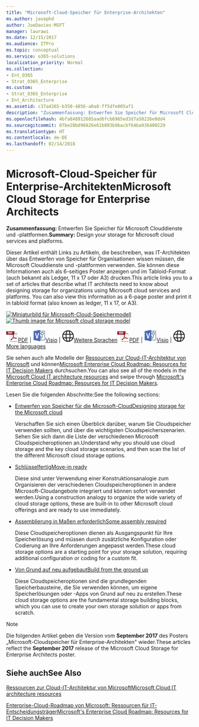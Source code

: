 ```yaml
---
title: "Microsoft-Cloud-Speicher für Enterprise-Architekten"
ms.author: josephd
author: JoeDavies-MSFT
manager: laurawi
ms.date: 12/15/2017
ms.audience: ITPro
ms.topic: conceptual
ms.service: o365-solutions
localization_priority: Normal
ms.collection:
- Ent_O365
- Strat_O365_Enterprise
ms.custom:
- Strat_O365_Enterprise
- Ent_Architecture
ms.assetid: c37a4365-b350-4856-a0a8-ff5dfe005af1
description: "Zusammenfassung: Entwerfen Sie Speicher für Microsoft Clouddienste und -plattformen."
ms.openlocfilehash: 4bfa848912685aad6fcb6965ed3d7a50226e0dd4
ms.sourcegitcommit: 07be28bd96826e61b893b9bacbf64ba936400229
ms.translationtype: HT
ms.contentlocale: de-DE
ms.lasthandoff: 02/14/2018
---
```

# <a name="microsoft-cloud-storage-for-enterprise-architects"></a><span data-ttu-id="133b4-103">Microsoft-Cloud-Speicher für Enterprise-Architekten</span><span class="sxs-lookup"><span data-stu-id="133b4-103">Microsoft Cloud Storage for Enterprise Architects</span></span>

 <span data-ttu-id="133b4-104">**Zusammenfassung:** Entwerfen Sie Speicher für Microsoft Clouddienste und -plattformen.</span><span class="sxs-lookup"><span data-stu-id="133b4-104">**Summary:** Design your storage for Microsoft cloud services and platforms.</span></span>
  
<span data-ttu-id="133b4-p101">Dieser Artikel enthält Links zu Artikeln, die beschreiben, was IT-Architekten über das Entwerfen von Speicher für Organisationen wissen müssen, die Microsoft Clouddienste und -plattformen verwenden. Sie können diese Informationen auch als 6-seitiges Poster anzeigen und im Tabloid-Format (auch bekannt als Ledger, 11 x 17 oder A3) drucken.</span><span class="sxs-lookup"><span data-stu-id="133b4-p101">This article links you to a set of articles that describe what IT architects need to know about designing storage for organizations using Microsoft cloud services and platforms. You can also view this information as a 6-page poster and print it in tabloid format (also known as ledger, 11 x 17, or A3).</span></span>
  
<span data-ttu-id="133b4-107">[![Miniaturbild für Microsoft-Cloud-Speichermodell](images/0d4e2eb9-1109-4b3b-bf9e-2f3eff2e2cc4.png)  
](https://www.microsoft.com/download/details.aspx?id=49552)</span><span class="sxs-lookup"><span data-stu-id="133b4-107">[![Thumb image for Microsoft cloud storage model](images/0d4e2eb9-1109-4b3b-bf9e-2f3eff2e2cc4.png)  
](https://www.microsoft.com/download/details.aspx?id=49552)</span></span>
  
<span data-ttu-id="133b4-108">![PDF-Datei](images/ITPro_Other_PDFicon.png)[PDF](https://go.microsoft.com/fwlink/p/?linkid=842079) | ![Visio-Datei](images/ITPro_Other_VisioIcon.jpg)[Visio](https://go.microsoft.com/fwlink/p/?linkid=842080) | ![Seite mit Versionen in zusätzlichen Sprachen anzeigen](images/e16c992d-b0f8-48ae-bf44-db7a9fcaab9e.png)[Weitere Sprachen](https://www.microsoft.com/download/details.aspx?id=49552)</span><span class="sxs-lookup"><span data-stu-id="133b4-108">![PDF file](images/ITPro_Other_PDFicon.png)[PDF](https://go.microsoft.com/fwlink/p/?linkid=842079) | ![Visio file](images/ITPro_Other_VisioIcon.jpg)[Visio](https://go.microsoft.com/fwlink/p/?linkid=842080) | ![See a page with versions in additional languages](images/e16c992d-b0f8-48ae-bf44-db7a9fcaab9e.png)[More languages](https://www.microsoft.com/download/details.aspx?id=49552)</span></span>
  
<span data-ttu-id="133b4-109">Sie sehen auch alle Modelle der [Ressourcen zur Cloud-IT-Architektur von Microsoft](microsoft-cloud-it-architecture-resources.md) und können[Microsoft Enterprise Cloud Roadmap: Resources for IT Decision Makers](https://aka.ms/cloudarchitecture) durchsuchen.</span><span class="sxs-lookup"><span data-stu-id="133b4-109">You can also see all of the models in the [Microsoft Cloud IT architecture resources](microsoft-cloud-it-architecture-resources.md) and swipe through [Microsoft's Enterprise Cloud Roadmap: Resources for IT Decision Makers](https://aka.ms/cloudarchitecture).</span></span>
  
<span data-ttu-id="133b4-110">Lesen Sie die folgenden Abschnitte:</span><span class="sxs-lookup"><span data-stu-id="133b4-110">See the following sections:</span></span>
  
- [<span data-ttu-id="133b4-111">Entwerfen von Speicher für die Microsoft-Cloud</span><span class="sxs-lookup"><span data-stu-id="133b4-111">Designing storage for the Microsoft cloud</span></span>](designing-storage-for-the-microsoft-cloud.md)
    
    <span data-ttu-id="133b4-112">Verschaffen Sie sich einen Überblick darüber, warum Sie Cloudspeicher verwenden sollten, und über die wichtigsten Cloudspeicherszenarien. Sehen Sie sich dann die Liste der verschiedenen Microsoft Cloudspeicheroptionen an.</span><span class="sxs-lookup"><span data-stu-id="133b4-112">Understand why you should use cloud storage and the key cloud storage scenarios, and then scan the list of the different Microsoft cloud storage options.</span></span>
    
- [<span data-ttu-id="133b4-113">Schlüsselfertig</span><span class="sxs-lookup"><span data-stu-id="133b4-113">Move-in ready</span></span>](move-in-ready.md)
    
    <span data-ttu-id="133b4-114">Diese sind unter Verwendung einer Konstruktionsanalogie zum Organisieren der verschiedenen Cloudspeicheroptionen in andere Microsoft-Cloudangebote integriert und können sofort verwendet werden.</span><span class="sxs-lookup"><span data-stu-id="133b4-114">Using a construction analogy to organize the wide variety of cloud storage options, these are built-in to other Microsoft cloud offerings and are ready to use immediately.</span></span>
    
- [<span data-ttu-id="133b4-115">Assemblierung in Maßen erforderlich</span><span class="sxs-lookup"><span data-stu-id="133b4-115">Some assembly required</span></span>](some-assembly-required.md)
    
    <span data-ttu-id="133b4-116">Diese Cloudspeicheroptionen dienen als Ausgangspunkt für Ihre Speicherlösung und müssen durch zusätzliche Konfiguration oder Codierung an Ihre Anforderungen angepasst werden.</span><span class="sxs-lookup"><span data-stu-id="133b4-116">These cloud storage options are a starting point for your storage solution, requiring additional configuration or coding for a custom fit.</span></span>
    
- [<span data-ttu-id="133b4-117">Von Grund auf neu aufgebaut</span><span class="sxs-lookup"><span data-stu-id="133b4-117">Build from the ground up</span></span>](build-from-the-ground-up.md)
    
    <span data-ttu-id="133b4-118">Diese Cloudspeicheroptionen sind die grundlegenden Speicherbausteine, die Sie verwenden können, um eigene Speicherlösungen oder -Apps von Grund auf neu zu erstellen.</span><span class="sxs-lookup"><span data-stu-id="133b4-118">These cloud storage options are the fundamental storage building blocks, which you can use to create your own storage solution or apps from scratch.</span></span>
    
> [!NOTE]
> <span data-ttu-id="133b4-119">Die folgenden Artikel geben die Version vom **September 2017** des Posters „Microsoft-Cloudspeicher für Enterprise-Architekten" wieder.</span><span class="sxs-lookup"><span data-stu-id="133b4-119">These articles reflect the **September 2017** release of the Microsoft Cloud Storage for Enterprise Architects poster.</span></span>
  
## <a name="see-also"></a><span data-ttu-id="133b4-120">Siehe auch</span><span class="sxs-lookup"><span data-stu-id="133b4-120">See Also</span></span>

[<span data-ttu-id="133b4-121">Ressourcen zur Cloud-IT-Architektur von Microsoft</span><span class="sxs-lookup"><span data-stu-id="133b4-121">Microsoft Cloud IT architecture resources</span></span>](microsoft-cloud-it-architecture-resources.md)

[<span data-ttu-id="133b4-122">Enterprise-Cloud-Roadmap von Microsoft: Ressourcen für IT-Entscheidungsträger</span><span class="sxs-lookup"><span data-stu-id="133b4-122">Microsoft's Enterprise Cloud Roadmap: Resources for IT Decision Makers</span></span>](https://sway.com/FJ2xsyWtkJc2taRD)



